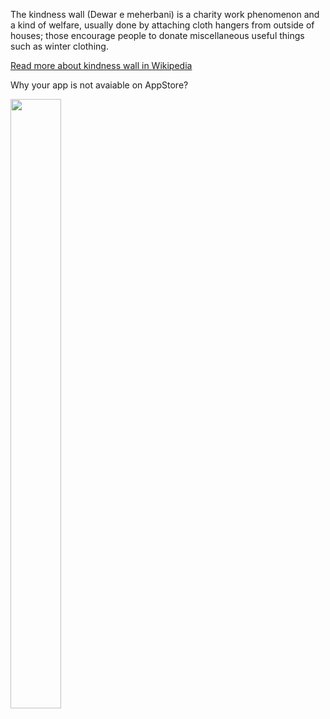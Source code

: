 
The kindness wall (Dewar e meherbani) is a charity work phenomenon and a kind of welfare, usually done by attaching cloth hangers from outside of houses; those encourage people to donate miscellaneous useful things such as winter clothing. 

[Read more about kindness wall in Wikipedia](https://en.wikipedia.org/wiki/Wall_of_kindness)


Why your app is not avaiable on AppStore?
 
<img src="https://user-images.githubusercontent.com/7838249/68712877-ebf59a00-059c-11ea-8c60-15517bc9f4d7.jpg" height="50%" width="40%">
